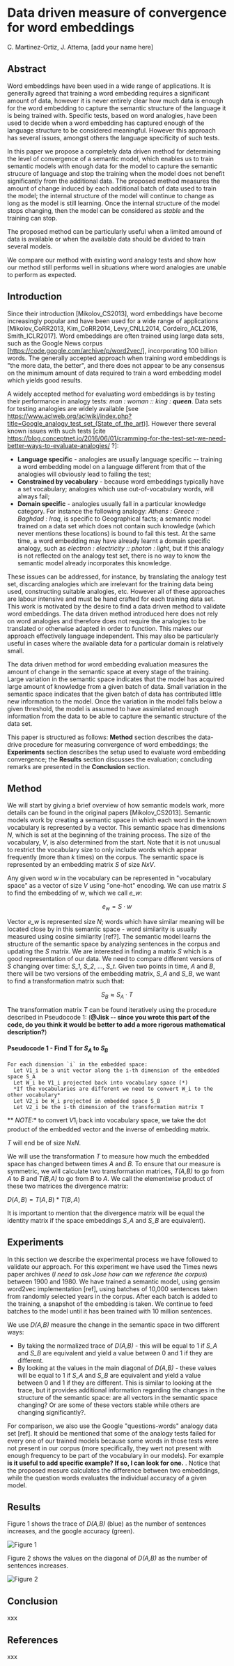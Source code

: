 # Data driven measure of convergence for word embeddings
C. Martinez-Ortiz, J. Attema, [add your name here]

## Abstract
Word embeddings have been used in a wide range of applications. It is generally agreed that training a word embedding requires a significant amount of data, however it is never entirely clear how much data is enough for the word embedding to capture the semantic structure of the language it is being trained with. Specific tests, based on word analogies, have been used to decide when a word embedding has captured enough of the language structure to be considered meaningful. However this approach has several issues, amongst others the language specificity of such tests.

In this paper we propose a completely data driven method for determining the level of convergence of a semantic model, which enables us to train semantic models with enough data for the model to capture the semantic strucure of language and stop the training when the model does not benefit significantly from the additional data. The proposed method measures the amount of change induced by each additional batch of data used to train the model; the internal structure of the model will continue to change as long as the model is still learning. Once the internal structure of the model stops changing, then the model can be considered as *stable* and the training can stop.

The proposed method can be particularly useful when a limited amound of data is available or when the available data should be divided to train several models.

We compare our method with existing word analogy tests and show how our method still performs well in situations where word analogies are unable to perform as expected.

## Introduction
Since their introduction [Mikolov_CS2013], word embeddings have become increasingly popular and have been used for a wide range of applications [Mikolov_CoRR2013, Kim_CoRR2014, Levy_CNLL2014, Cordeiro_ACL2016, Smith_ICLR2017]. Word embeddings are often trained using large data sets, such as the Google News corpus [https://code.google.com/archive/p/word2vec/], incorporating 100 billion words. The generally accepted approach when training word embeddings is "the more data, the better", and there does not appear to be any consensus on the minimum amount of data required to train a word embedding model which yields good results.

A widely accepted method for evaluating word embeddings is by testing their performance in analogy tests: *man : woman :: king : **queen***. Data sets for testing analogies are widely available [see https://www.aclweb.org/aclwiki/index.php?title=Google_analogy_test_set_(State_of_the_art)]. However there several known issues with such tests [cite https://blog.conceptnet.io/2016/06/01/cramming-for-the-test-set-we-need-better-ways-to-evaluate-analogies/ ?]: 

 - **Language specific** - analogies are usually language specific -- training a word embedding model on a language different from that of the analogies will obviously lead to failing the test;
 - **Constrained by vocabulary** - because word embeddings typically have a set vocabulary; analogies which use out-of-vocabulary words, will always fail;
 - **Domain specific** - analogies usually fall in a particular knowledge category. For instance the following analogy: *Athens : Greece :: Baghdad : Iraq*, is specific to Geographical facts; a semantic model trained on a data set which does not contain such knowledge (which never mentions these locations) is bound to fail this test. At the same time, a word embedding may have already learnt a domain specific analogy, such as *electron : electricity :: photon : light*, but if this analogy is not reflected on the analogy test set, there is no way to know the semantic model already incorporates this knowledge.

These issues can be addressed, for instance, by translating the analogy test set, discarding analogies which are irrelevant for the training data being used, constructing suitable analogies, etc. However all of these approaches are labour intensive and must be hand crafted for each training data set. This work is motivated by the desire to find a data driven method to validate word embeddings. The data driven method introduced here does not rely on word analogies and therefore does not require the analogies to be translated or otherwise adapted in order to function. This makes our approach effectively language independent. This may also be particularly useful in cases where the available data for a particular domain is relatively small.

The data driven method for word embedding evaluation measures the amount of change in the semantic space at every stage of the training. Large variation in the semantic space indicates that the model has acquired large amount of knowledge from a given batch of data. Small variation in the semantic space indicates that the given batch of data has contributed little new information to the model. Once the variation in the model falls below a given threshold, the model is assumed to have assimilated enough information from the data to be able to capture the semantic structure of the data set.

This paper is structured as follows: **Method** section describes the data-drive procedure for measuring convergence of word embeddings;  the **Experiments** section describes the setup used to evaluate word embedding convergence; the **Results** section discusses the evaluation; concluding remarks are presented in the **Conclusion** section.

## Method
We will start by giving a brief overview of how semantic models work, more details can be found in the original papers [Mikolov_CS2013]. Semantic models work by creating a semantic space in which each word in the known vocabulary is represented by a vector. This semantic space has dimensions *N*, which is set at the beginning of the training process. The size of the vocabulary, *V*, is also determined from the start. Note that it is not unusual to restrict the vocabulary size to only include words which appear frequently (more than *k* times) on the corpus. The semantic space is represented by an embedding matrix *S* of size *NxV*. 

Any given word *w* in the vocabulary can be represented in "vocabulary space" as a vector of size *V* using "one-hot" encoding. We can use matrix *S* to find the embedding of *w*, which we call *e_w*:

$$e_w = S \cdot w$$

Vector *e_w* is represented size *N*; words which have similar meaning will be located close by in this semantic space - word similarity is usually measured using cosine similarity [ref?]. The semantic model learns the structure of the semantic space by analyzing sentences in the corpus and updating the *S* matrix. We are interested in finding a matrix *S* which is a good representation of our data. We need to compare different versions of *S* changing over time: *S_1*, *S_2*, ..., *S_t*. Given two points in time, *A* and *B*, there will be two versions of the embedding matrix, *S_A* and *S_B*, we want to find a transformation matrix such that:

$$S_B \approx S_A \cdot T$$

The transformation matrix $T$ can be found iteratively using the procedure described in Pseudocode 1: (**@Jisk -- since you wrote this part of the code, do you think it would be better to add a more rigorous mathematical description?**)

#### Pseudocode 1 - Find T for $S_A$ to $S_B$
```
For each dimension `i` in the embedded space:
  Let V1_i be a unit vector along the i-th dimension of the embedded space S_A
  Let W_i be V1_i projected back into vocabulary space (*)
  *If the vocabularies are different we need to convert W_i to the other vocabulary*
  Let V2_i be W_i projected in embedded space S_B
  Let V2_i be the i-th dimension of the transformation matrix T
```
** *NOTE:** to convert $V1_i$ back into vocabulary space, we take the dot product of the embedded vector and the inverse of embedding matrix.

*T* will end be of size *NxN*.

We will use the transformation *T* to measure how much the embedded space has changed between times *A* and *B*. To ensure that our measure is symmetric, we will calculate two transformation matrices, *T(A,B)* to go from *A* to *B* and *T(B,A)* to go from *B* to *A*. We call the elementwise product of these two matrices the divergence matrix:

$D(A,B) = T(A,B) * T(B,A)$

It is important to mention that the divergence matrix will be equal the identity matrix if the space embeddings *S_A* and *S_B* are equivalent).

## Experiments
In this section we describe the experimental process we have followed to validate our approach. For this experiment we have used the Times news paper archives (*I need to ask Jose how can we reference the corpus*) between 1900 and 1980. We have trained a semantic model, using gensim word2vec implementation [ref], using batches of 10,000 sentences taken from randomly selected years in the corpus. After each batch is added to the training, a snapshot of the embedding is taken. We continue to feed batches to the model until it has been trained with  10 million sentences.

We use *D(A,B)* measure the change in the semantic space in two different ways:

 - By taking the normalized trace of *D(A,B)* - this will be equal to 1 if *S_A* and *S_B* are equivalent and yield a value between 0 and 1 if they are different.
 - By looking at the values in the main diagonal of *D(A,B)* - these values will be equal to 1 if *S_A* and *S_B* are equivalent and yield a value between 0 and 1 if they are different. This is similar to looking at the trace, but it provides additional information regarding the changes in the structure of the semantic space: are all vectors in the semantic space changing? Or are some of these vectors stable while others are changing significantly?.

For comparison, we also use the Google "questions-words" analogy data set [ref]. It should be mentioned that some of the analogy tests failed for every one of our trained models because some words in those tests were not present in our corpus (more specifically, they wert not present with enough frequency to be part of the vocabulary in our models). For example **is it useful to add specific example? If so, I can look for one.** . Notice that the proposed mesure calculates the difference between two embeddings, while the question words evaluates the individual accuracy of a given model.

## Results
Figure 1 shows the trace of *D(A,B)* (blue) as the number of sentences increases, and the google accuracy (green). 

![Figure 1](./figure1.png "Figure 1")

Figure 2 shows the values on the diagonal of *D(A,B)* as the number of sentences increases. 

![Figure 2](./figure2.png "Figure 2")

## Conclusion
xxx

## References
xxx
